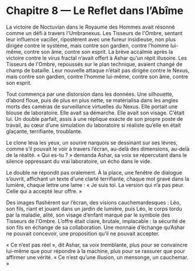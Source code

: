 # Chapitre 8 — Le Reflet dans l’Abîme

La victoire de Noctuvian dans le Royaume des Hommes avait résonné comme un défi à travers l'Umbranexus. Les Tisseurs de l'Ombre, sentant leur influence vaciller, ripostèrent avec une fureur insidieuse, non plus dirigée contre le système, mais contre son gardien, contre l’homme lui-même, contre son âme, contre son esprit. La brève accalmie après la victoire contre le virus fractal n’avait offert à Ashar qu’un répit illusoire. Les Tisseurs de l'Ombre, repoussés sur le plan technique, avaient changé de champ de bataille. Leur nouvelle attaque n’était pas dirigée contre le Nexus, mais contre son gardien, contre l’homme lui-même, contre son âme, contre son esprit.

Tout commença par une distorsion dans les données. Une silhouette, d’abord floue, puis de plus en plus nette, se matérialisa dans les angles morts des caméras de surveillance virtuelles du Nexus. Elle portait une blouse de laboratoire. Elle avait sa démarche. Elle avait son visage. C’était lui. Un double parfait, assis à une réplique exacte de son propre poste de travail, au cœur d’une simulation du laboratoire si réaliste qu’elle en était glaçante, terrifiante, troublante.

Le clone leva les yeux, un sourire narquois se dessinant sur ses lèvres, comme s’il pouvait le voir à travers l’écran, au-delà des dimensions, au-delà de la réalité. « Qui es-tu ? » demanda Ashar, sa voix se répercutant dans le silence oppressant du vrai laboratoire, un écho dans le vide.

Le double ne répondit pas oralement. À la place, une fenêtre de dialogue s’ouvrit, affichant un texte d’une clarté terrifiante, chaque mot gravé dans la lumière, chaque lettre une lame : « Je suis toi. La version qui n’a pas peur. Celle qui a accepté leur offre. »

Des images flashèrent sur l’écran, des visions cauchemardesques : Léo, son fils, riant et jouant dans un jardin de lumière, puis Léo, le corps tordu par la maladie, alité, son visage d’enfant marqué par le symbole des Tisseurs de l'Ombre. L’offre était claire, brutale, implacable : la sécurité de son fils en échange de sa collaboration. Une monnaie d’échange qu’Ashar ne pouvait concevoir, une proposition qu’il ne pouvait accepter.

« Ce n’est pas réel », dit Ashar, sa voix tremblante, plus pour se convaincre lui-même que pour répondre à la machine, plus pour se rassurer que pour affirmer une vérité. « Ce n’est qu’une illusion, un mensonge, un cauchemar. »
